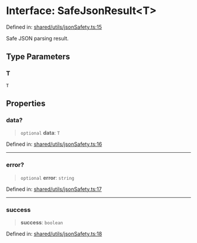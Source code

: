 # Interface: SafeJsonResult\<T\>

Defined in: [shared/utils/jsonSafety.ts:15](https://github.com/Nick2bad4u/Uptime-Watcher/blob/main/shared/utils/jsonSafety.ts#L15)

Safe JSON parsing result.

## Type Parameters

### T

`T`

## Properties

### data?

> `optional` **data**: `T`

Defined in: [shared/utils/jsonSafety.ts:16](https://github.com/Nick2bad4u/Uptime-Watcher/blob/main/shared/utils/jsonSafety.ts#L16)

***

### error?

> `optional` **error**: `string`

Defined in: [shared/utils/jsonSafety.ts:17](https://github.com/Nick2bad4u/Uptime-Watcher/blob/main/shared/utils/jsonSafety.ts#L17)

***

### success

> **success**: `boolean`

Defined in: [shared/utils/jsonSafety.ts:18](https://github.com/Nick2bad4u/Uptime-Watcher/blob/main/shared/utils/jsonSafety.ts#L18)
